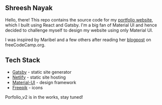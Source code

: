 ## Shreesh Nayak

Hello, there! This repo contains the source code for my [portfolio website](https://www.shreeshnayak.com/), which I built using React and Gatsby. I'm a big fan of Material UI and hence decided to challenge myself to design my website using only Material UI.

I was inspired by Maribel and a few others after reading her [blogpost](https://www.freecodecamp.org/news/how-i-made-my-portfolio-website-blazing-fast-with-gatsby-82ccddc2f671/) on freeCodeCamp.org.

## Tech Stack

- [Gatsby](https://gatsbyjs.org/) - static site generator
- [Netlify](https://www.netlify.com/) - static site hosting
- [Material-UI](https://material-ui.com/) - design framework
- [Freepik](https://www.flaticon.com/authors/freepik) - icons

Porfolio_v2 is in the works, stay tuned!

